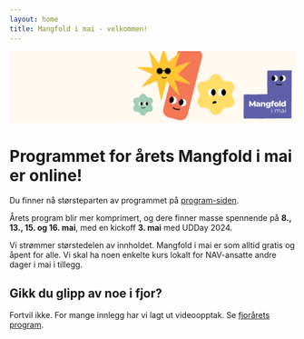 ```yaml
---
layout: home 
title: Mangfold i mai - velkommen!
---
```


![mim-figurer - blobs med forskjellige ansikter og farger](assets/images/mim-top.png)

# Programmet for årets Mangfold i mai er online!

Du finner nå størsteparten av programmet på [program-siden](https://navikt.github.io/mangfold-i-mai/program/). 

Årets program blir mer komprimert, og dere finner masse spennende på **8., 13., 15. og 16. mai**, med en kickoff **3. mai** med UDDay 2024. 

Vi strømmer størstedelen av innholdet. Mangfold i mai er som alltid gratis og åpent for alle. Vi skal ha noen enkelte kurs lokalt for NAV-ansatte andre dager i mai i tillegg. 

## Gikk du glipp av noe i fjor? 
Fortvil ikke. For mange innlegg har vi lagt ut videoopptak. Se [fjorårets program](https://navikt.github.io/mangfold-i-mai/2023/program/).
